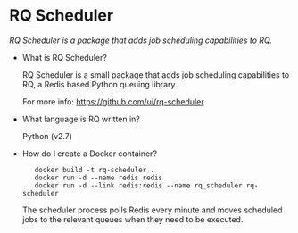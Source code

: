 # RQ Scheduler
*RQ Scheduler is a package that adds job scheduling capabilities to RQ.*


* What is RQ Scheduler?

  RQ Scheduler is a small package that adds job scheduling capabilities to RQ,
  a Redis based Python queuing library.

  For more info: https://github.com/ui/rq-scheduler

* What language is RQ written in?

  Python (v2.7)

* How do I create a Docker container?

  ```
     docker build -t rq-scheduler .
     docker run -d --name redis redis
     docker run -d --link redis:redis --name rq_scheduler rq-scheduler
  ```

  The scheduler process polls Redis every minute and moves scheduled
  jobs to the relevant queues when they need to be executed.
